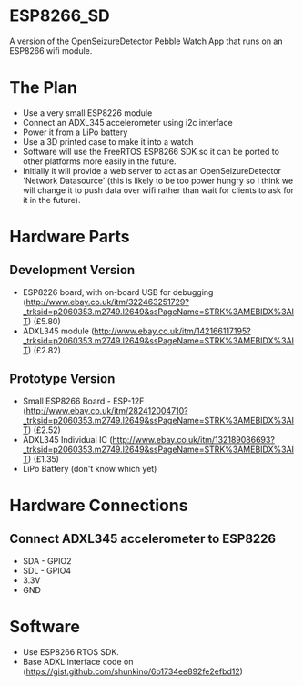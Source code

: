 # ESP8266_SD
A version of the OpenSeizureDetector Pebble Watch App that runs on an ESP8266 wifi module.

# The Plan
*  Use a very small ESP8226 module
*  Connect an ADXL345 accelerometer using i2c interface
*  Power it from a LiPo battery
*  Use a 3D printed case to make it into a watch  
*  Software will use the FreeRTOS ESP8266 SDK so it can be ported to other platforms more easily in the future.
*  Initially it will provide a web server to act as an OpenSeizureDetector 'Network Datasource' (this is likely to be too power hungry so I think we will change it to push data over wifi rather than wait for clients to ask for it in the future).

# Hardware Parts
## Development Version
* ESP8226 board, with on-board USB for debugging (http://www.ebay.co.uk/itm/322463251729?_trksid=p2060353.m2749.l2649&ssPageName=STRK%3AMEBIDX%3AIT) (£5.80)
* ADXL345 module (http://www.ebay.co.uk/itm/142166117195?_trksid=p2060353.m2749.l2649&ssPageName=STRK%3AMEBIDX%3AIT) (£2.82)

## Prototype Version
* Small ESP8266 Board - ESP-12F (http://www.ebay.co.uk/itm/282412004710?_trksid=p2060353.m2749.l2649&ssPageName=STRK%3AMEBIDX%3AIT) (£2.52)
* ADXL345 Individual IC (http://www.ebay.co.uk/itm/132189086693?_trksid=p2060353.m2749.l2649&ssPageName=STRK%3AMEBIDX%3AIT) (£1.35)
* LiPo Battery (don't know which yet)

# Hardware Connections
## Connect ADXL345 accelerometer to ESP8226
*  SDA - GPIO2
*  SDL - GPIO4
*  3.3V
*  GND

# Software
*  Use ESP8266 RTOS SDK.
*  Base ADXL interface code on (https://gist.github.com/shunkino/6b1734ee892fe2efbd12)
